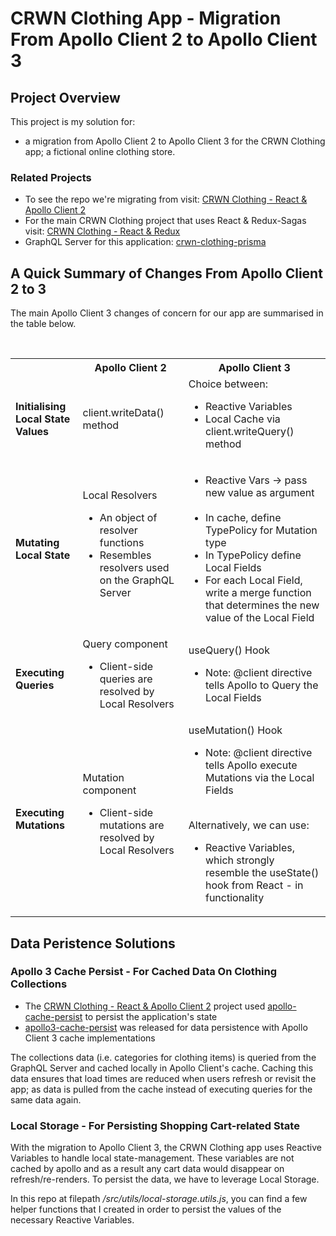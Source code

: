 # CRWN Clothing App - Migration From Apollo Client 2 to Apollo Client 3

## Project Overview

This project is my solution for:

- a migration from Apollo Client 2 to Apollo Client 3 for the CRWN Clothing app; a fictional online clothing store.

### Related Projects

- To see the repo we're migrating from visit: [CRWN Clothing - React & Apollo Client 2](https://github.com/Bilaal96/crwn-clothing-gql-apollo-v2)
- For the main CRWN Clothing project that uses React & Redux-Sagas visit: [CRWN Clothing - React & Redux](https://github.com/Bilaal96/crwn-clothing)
- GraphQL Server for this application: [crwn-clothing-prisma](https://github.com/ZhangMYihua/crwn-clothing-prisma)

## A Quick Summary of Changes From Apollo Client 2 to 3

The main Apollo Client 3 changes of concern for our app are summarised in the table below.

<br/>
<table>
  <tbody>
    <!-- Headers -->
    <tr>
      <th></th>
      <th align="center">Apollo Client 2</th>
      <th align="center">Apollo Client 3</th>
    </tr>
    <!-- Row 1 -->
    <tr>
      <td><strong>Initialising Local State Values</strong></td>
      <td>
        client.writeData() method
      </td>
      <td>
        Choice between:
          <ul>
            <li>Reactive Variables</li>
            <li>Local Cache via client.writeQuery() method</li>
					</ul>	
      </td>
    </tr>
    <!-- Row 2 -->
    <tr>
      <td><strong>Mutating Local State</strong></td>
      <td>
        Local Resolvers
        <ul>
          <li>An object of resolver functions</li>
          <li>Resembles resolvers used on the GraphQL Server</li>
        </ul>
      </td>
      <td>
        <ul>
          <li>Reactive Vars → pass new value as argument</li>
          <br/>
          <li>In cache, define TypePolicy for Mutation type</li>
          <li>In TypePolicy define Local Fields</li>
          <li>For each Local Field, write a merge function that determines the new value of the Local Field</li>
        </ul>
      </td>
    </tr>
    <!-- Row 3 -->
    <tr>
      <td><strong>Executing Queries</strong></td>
      <td>
        Query component
        <ul>
          <li>Client-side queries are resolved by Local Resolvers</li>
        </ul>
      </td>
      <td>
        useQuery() Hook
        <ul>
          <li>Note: @client directive tells Apollo to Query the Local Fields </li>
        </ul>
      </td>
    </tr>
    <!-- Row 4 -->
    <tr>
      <td><strong>Executing Mutations</strong></td>
      <td>
        Mutation component
        <ul>
          <li>Client-side mutations are resolved by Local Resolvers</li>
        </ul>
      </td>
      <td>
        useMutation() Hook
        <ul>
          <li>Note: @client directive tells Apollo execute Mutations via the Local Fields </li>
        </ul>
        <br/>
        Alternatively, we can use:
        <ul>
          <li>Reactive Variables, which strongly resemble the useState() hook from React - in functionality </li>
        </ul>
      </td>
    </tr>
  </tbody>
</table>

## Data Peristence Solutions

### Apollo 3 Cache Persist - For Cached Data On Clothing Collections

- The [CRWN Clothing - React & Apollo Client 2](https://github.com/Bilaal96/crwn-clothing-gql-apollo-v2) project used [apollo-cache-persist](https://github.com/apollographql/apollo-cache-persist/tree/0.2.1) to persist the application's state
- [apollo3-cache-persist](https://github.com/apollographql/apollo-cache-persist) was released for data persistence with Apollo Client 3 cache implementations

The collections data (i.e. categories for clothing items) is queried from the GraphQL Server and cached locally in Apollo Client's cache. Caching this data ensures that load times are reduced when users refresh or revisit the app; as data is pulled from the cache instead of executing queries for the same data again.

### Local Storage - For Persisting Shopping Cart-related State

With the migration to Apollo Client 3, the CRWN Clothing app uses Reactive Variables to handle local state-management. These variables are not cached by apollo and as a result any cart data would disappear on refresh/re-renders. To persist the data, we have to leverage Local Storage.

In this repo at filepath _/src/utils/local-storage.utils.js_, you can find a few helper functions that I created in order to persist the values of the necessary Reactive Variables.

